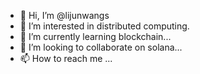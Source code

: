 - 👋 Hi, I’m @lijunwangs
- 👀 I’m interested in distributed computing.
- 🌱 I’m currently learning blockchain...
- 💞️ I’m looking to collaborate on solana...
- 📫 How to reach me ...

<!---
lijunwangs/lijunwangs is a ✨ special ✨ repository because its `README.md` (this file) appears on your GitHub profile.
You can click the Preview link to take a look at your changes.
--->
